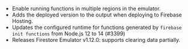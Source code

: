 - Enable running functions in multiple regions in the emulator.
- Adds the deployed version to the output when deploying to Firebase Hosting.
- Updates the configured runtime for functions generated by `firebase init functions` from Node.js 12 to 14 (#3399)
- Releases Firestore Emulator v1.12.0: supports clearing data partially.

